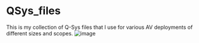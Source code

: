 # QSys_files
This is my collection of Q-Sys files that I use for various AV deployments of different sizes and scopes.
![image](https://user-images.githubusercontent.com/89161502/161871498-55457676-6642-47fb-b908-b6d8ec9f6ed6.png)
